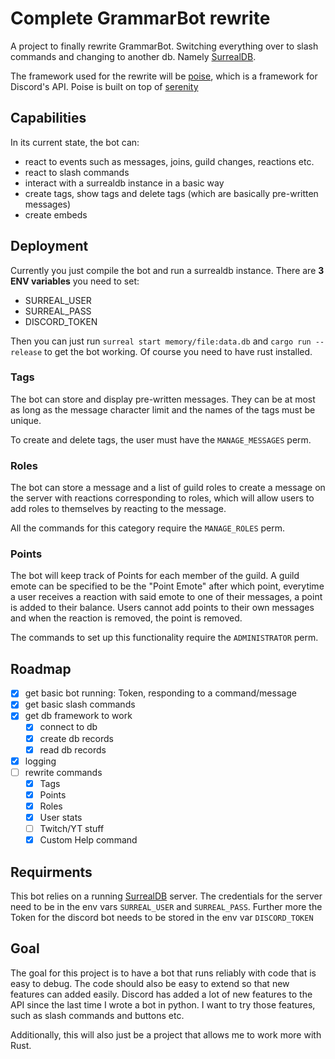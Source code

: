 # Complete GrammarBot rewrite
A project to finally rewrite GrammarBot. Switching everything over to slash commands and changing to another db. Namely [SurrealDB](https://surrealdb.com/).

The framework used for the rewrite will be [poise](https://github.com/serenity-rs/poise/), which is a framework for Discord's API. Poise is built on top of [serenity](https://github.com/serenity-rs/serenity)

## Capabilities
In its current state, the bot can:
* react to events such as messages, joins, guild changes, reactions etc.
* react to slash commands
* interact with a surrealdb instance in a basic way
* create tags, show tags and delete tags (which are basically pre-written messages)
* create embeds

## Deployment
Currently you just compile the bot and run a surrealdb instance. There are **3 ENV variables** you need to set:

* SURREAL_USER
* SURREAL_PASS
* DISCORD_TOKEN

Then you can just run `surreal start memory/file:data.db` and `cargo run --release` to get the bot working. Of course you need to have rust installed.

### Tags
The bot can store and display pre-written messages. They can be at most as long as the message character limit and the names of the tags must be unique.

To create and delete tags, the user must have the `MANAGE_MESSAGES` perm.

### Roles
The bot can store a message and a list of guild roles to create a message on the server with reactions corresponding to roles, which will allow users to add roles to themselves by reacting to the message.

All the commands for this category require the `MANAGE_ROLES` perm.

### Points
The bot will keep track of Points for each member of the guild. A guild emote can be specified to be the "Point Emote" after which point, everytime a user receives a reaction with said emote to one of their messages, a point is added to their balance. Users cannot add points to their own messages and when the reaction is removed, the point is removed.

The commands to set up this functionality require the `ADMINISTRATOR` perm.

## Roadmap
- [X] get basic bot running: Token, responding to a command/message
- [X] get basic slash commands
- [X] get db framework to work
    - [X] connect to db
    - [X] create db records
    - [X] read db records
- [X] logging
- [ ] rewrite commands
    - [X] Tags
    - [X] Points
    - [X] Roles
    - [X] User stats
    - [ ] Twitch/YT stuff
    - [X] Custom Help command

## Requirments
This bot relies on a running [SurrealDB](https://surrealdb.com/) server. The credentials for the server need to be in the env vars `SURREAL_USER` and `SURREAL_PASS`.
Further more the Token for the discord bot needs to be stored in the env var `DISCORD_TOKEN`

## Goal
The goal for this project is to have a bot that runs reliably with code that is easy to debug.
The code should also be easy to extend so that new features can added easily.
Discord has added a lot of new features to the API since the last time I wrote a bot in python. I want to try those features, such as slash commands and buttons etc.

Additionally, this will also just be a project that allows me to work more with Rust.
